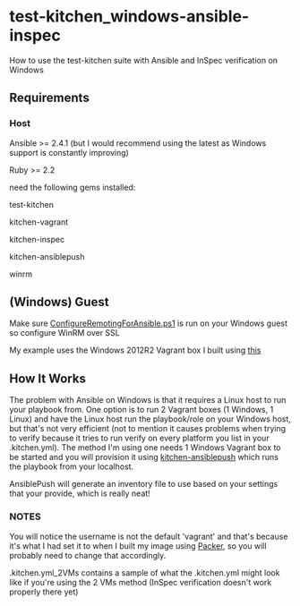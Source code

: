 # test-kitchen_windows-ansible-inspec
How to use the test-kitchen suite with Ansible and InSpec verification on Windows

## Requirements

### Host
 Ansible >= 2.4.1 (but I would recommend using the latest as Windows support is constantly improving)

Ruby >= 2.2

need the following gems installed:

 test-kitchen

 kitchen-vagrant

 kitchen-inspec

 kitchen-ansiblepush

 winrm

## (Windows) Guest
Make sure [ConfigureRemotingForAnsible.ps1](https://github.com/ansible/ansible/blob/devel/examples/scripts/ConfigureRemotingForAnsible.ps1) is run on your Windows guest so configure WinRM over SSL

My example uses the Windows 2012R2 Vagrant box I built using [this](https://github.com/Neutrollized/packer-windows)

## How It Works

The problem with Ansible on Windows is that it requires a Linux host to run your playbook from.  One option is to run 2 Vagrant boxes (1 Windows, 1 Linux) and have the Linux host run the playbook/role on your Windows host, but that's not very efficient (not to mention it causes problems when trying to verify because it tries to run verify on every platform you list in your .kitchen.yml).  The method I'm using one needs 1 Windows Vagrant box to be started and you will provision it using [kitchen-ansiblepush](https://github.com/ahelal/kitchen-ansiblepush) which runs the playbook from your localhost.

AnsiblePush will generate an inventory file to use based on your settings that your provide, which is really neat!

### NOTES

You will notice the username is not the default 'vagrant' and that's because it's what I had set it to when I built my image using [Packer](www.packer.io), so you will probably need to change that accordingly.

.kitchen.yml_2VMs contains a sample of what the .kitchen.yml might look like if you're using the 2 VMs method (InSpec verification doesn't work properly there yet)
